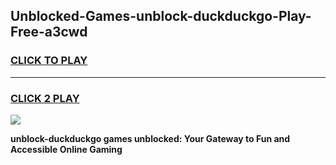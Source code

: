 
## Unblocked-Games-unblock-duckduckgo-Play-Free-a3cwd
<h3>
<a href="https://premium76.site?title=unblock-duckduckgo&ref=20M">CLICK TO PLAY</a></h3>
<hr>

<h3>
<a href="https://premium76.site?title=unblock-duckduckgo&ref=20M">CLICK 2 PLAY</a>
  
</h3>

<a href="https://premium76.site?title=unblock-duckduckgo&ref=19M"><img src="https://clearcache.store/games.png"></a>


**unblock-duckduckgo games unblocked: Your Gateway to Fun and Accessible Online Gaming**
